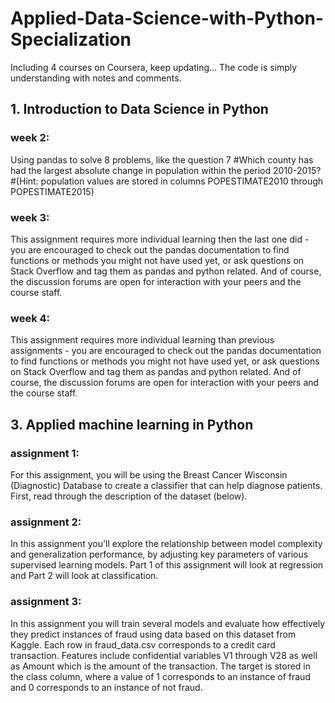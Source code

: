 # Applied-Data-Science-with-Python-Specialization
Including 4 courses on Coursera, keep updating...
The code is simply understanding with notes and comments.
## 1. Introduction to Data Science in Python
### week 2:
Using pandas to solve 8 problems, like the question 7 #Which county has had the largest absolute change in population within the period 2010-2015? #(Hint: population values are stored in columns POPESTIMATE2010 through POPESTIMATE2015)
### week 3:
This assignment requires more individual learning then the last one did - you are encouraged to check out the pandas documentation to find functions or methods you might not have used yet, or ask questions on Stack Overflow and tag them as pandas and python related. And of course, the discussion forums are open for interaction with your peers and the course staff.
### week 4:
This assignment requires more individual learning than previous assignments - you are encouraged to check out the pandas documentation to find functions or methods you might not have used yet, or ask questions on Stack Overflow and tag them as pandas and python related. And of course, the discussion forums are open for interaction with your peers and the course staff.

## 3. Applied machine learning in Python
### assignment 1:
For this assignment, you will be using the Breast Cancer Wisconsin (Diagnostic) Database to create a classifier that can help diagnose patients. First, read through the description of the dataset (below).
### assignment 2:
In this assignment you'll explore the relationship between model complexity and generalization performance, by adjusting key parameters of various supervised learning models. Part 1 of this assignment will look at regression and Part 2 will look at classification.
### assignment 3:
In this assignment you will train several models and evaluate how effectively they predict instances of fraud using data based on this dataset from Kaggle. Each row in fraud_data.csv corresponds to a credit card transaction. Features include confidential variables V1 through V28 as well as Amount which is the amount of the transaction. The target is stored in the class column, where a value of 1 corresponds to an instance of fraud and 0 corresponds to an instance of not fraud.
